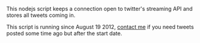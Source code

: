 This nodejs script keeps a connection open to twitter's streaming API and stores all tweets coming in.

This script is running since August 19 2012, [contact me](http://mikevanrossum.nl/) if you need tweets posted some time ago but after the start date.